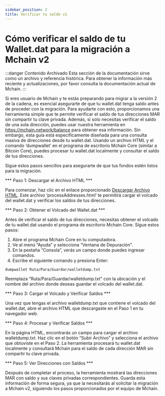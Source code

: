 ```yaml
---
sidebar_position: 2
title: Verificar tu saldo v1
---
```


# Cómo verificar el saldo de tu Wallet.dat para la migración a Mchain v2

:::danger Contenido Archivado
Esta sección de la documentación sirve como un archivo y referencia histórica. Para obtener la información más reciente y actualizaciones, por favor consulta la documentación actual de Mchain.
:::

Si eres usuario de Mchain y te estás preparando para migrar a la versión 2 de la cadena, es esencial asegurarte de que tu wallet.dat tenga saldo antes de proceder con la migración. Para ayudarte con esto, proporcionamos una herramienta simple que te permite verificar el saldo de tus direcciones MAR sin compartir tu clave privada. Además, si solo necesitas verificar el saldo de una sola dirección, puedes usar nuestra herramienta en https://mchain.network/balance para obtener esa información. Sin embargo, esta guía está específicamente diseñada para una consulta masiva de direcciones desde tu wallet.dat. Usando un archivo HTML y el comando ‘dumpwallet’ en el programa de escritorio Mchain Core (similar a Bitcoin Core), puedes procesar tu wallet.dat localmente y consultar el saldo de tus direcciones.

Sigue estos pasos sencillos para asegurarte de que tus fondos estén listos para la migración.

*** Paso 1: Descargar el Archivo HTML ***

Para comenzar, haz clic en el enlace proporcionado [Descargar Archivo HTML](https://mchain.network/balance/processAddresses.html). Este archivo ‘processAddresses.html’ te permitirá cargar el volcado del wallet.dat y verificar los saldos de tus direcciones.

*** Paso 2: Obtener el Volcado del Wallet.dat ***

Antes de verificar el saldo de tus direcciones, necesitas obtener el volcado de tu wallet.dat usando el programa de escritorio Mchain Core. Sigue estos pasos:

1. Abre el programa Mchain Core en tu computadora.
2. Ve al menú “Ayuda” y selecciona “Ventana de Depuración”.
3. En la pestaña “Consola”, verás un campo donde puedes ingresar comandos.
4. Escribe el siguiente comando y presiona Enter:

``dumpwallet Ruta/Para/Guardar/walletdump.txt``

Reemplaza “Ruta/Para/Guardar/walletdump.txt” con la ubicación y el nombre del archivo donde deseas guardar el volcado del wallet.dat.

*** Paso 3: Cargar el Volcado y Verificar Saldos ***

Una vez que tengas el archivo walletdump.txt que contiene el volcado del wallet.dat, abre el archivo HTML que descargaste en el Paso 1 en tu navegador web.

*** Paso 4: Procesar y Verificar Saldos ***

En la página HTML, encontrarás un campo para cargar el archivo walletdump.txt. Haz clic en el botón “Subir Archivo” y selecciona el archivo que obtuviste en el Paso 2. La herramienta procesará tu wallet.dat localmente y consultará Mchain para el saldo de cada dirección MAR sin compartir tu clave privada.

*** Paso 5: Ver Direcciones con Saldos ***

Después de completar el proceso, la herramienta mostrará las direcciones MAR con saldo y sus claves privadas correspondientes. Guarda esta información de forma segura, ya que la necesitarás al solicitar la migración a Mchain v2, siguiendo los pasos proporcionados por el equipo de Mchain.
